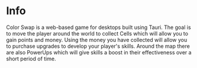 # Info
Color Swap is a web-based game for desktops built using Tauri. The goal is to move the player around the world to collect Cells which will allow you to gain points and money. Using the money you have collected will allow you to purchase upgrades to develop your player's skills. Around the map there are also PowerUps which will give skills a boost in their effectiveness over a short period of time.
